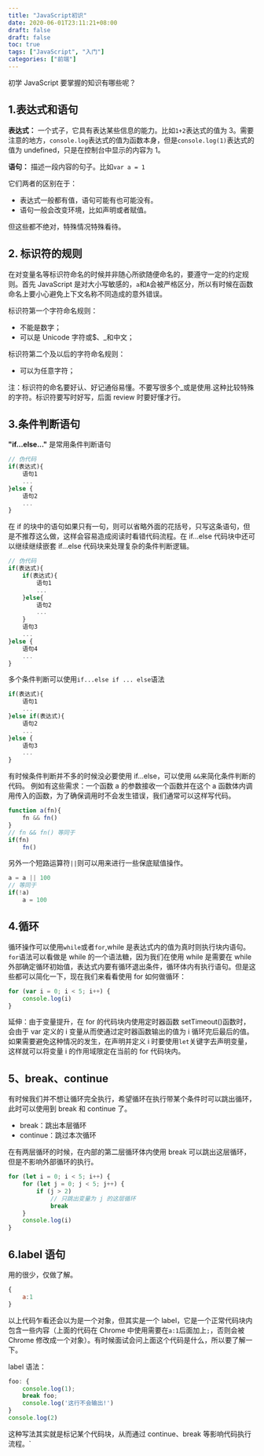 ```yaml
---
title: "JavaScript初识"
date: 2020-06-01T23:11:21+08:00
draft: false
draft: false
toc: true
tags: ["JavaScript", "入门"]
categories: ["前端"]
---
```


初学 JavaScript 要掌握的知识有哪些呢？

## 1.表达式和语句

**表达式：** 一个式子，它具有表达某些信息的能力。比如`1+2`表达式的值为 3。需要注意的地方，`console.log`表达式的值为函数本身，但是`console.log(1)`表达式的值为 undefined，只是在控制台中显示的内容为 1。

**语句：** 描述一段内容的句子。比如`var a = 1`

它们两者的区别在于：

- 表达式一般都有值，语句可能有也可能没有。
- 语句一般会改变环境，比如声明或者赋值。

但这些都不绝对，特殊情况特殊看待。

## 2. 标识符的规则

在对变量名等标识符命名的时候并非随心所欲随便命名的，要遵守一定的约定规则。首先 JavaScript 是对大小写敏感的，`a`和`A`会被严格区分，所以有时候在函数命名上要小心避免上下文名称不同造成的意外错误。

标识符第一个字符命名规则：

- 不能是数字；
- 可以是 Unicode 字符或\$、\_和中文；

标识符第二个及以后的字符命名规则：

- 可以为任意字符；

注：标识符的命名要好认、好记通俗易懂。不要写很多个\_或是使用.这种比较特殊的字符。标识符要写时好写，后面 review 时要好懂才行。

## 3.条件判断语句

**"if...else..."** 是常用条件判断语句

```JavaScript
// 伪代码
if(表达式){
    语句1
    ...
}else {
    语句2
    ...
}
```

在 if 的块中的语句如果只有一句，则可以省略外面的花括号，只写这条语句，但是不推荐这么做，这样会容易造成阅读时看错代码流程。在 if...else 代码块中还可以继续继续嵌套 if...else 代码块来处理复杂的条件判断逻辑。

```JavaScript
// 伪代码
if(表达式){
    if(表达式){
        语句1
        ...
    }else{
        语句2
        ...
    }
    语句3
    ...
}else {
    语句4
    ...
}
```

多个条件判断可以使用`if...else if ... else`语法

```JavaScript
if(表达式){
    语句1
    ...
}else if(表达式){
    语句2
    ...
}else {
    语句3
    ...
}
```

有时候条件判断并不多的时候没必要使用 if...else，可以使用 `&&`来简化条件判断的代码。
例如有这些需求：一个函数 a 的参数接收一个函数并在这个 a 函数体内调用传入的函数，为了确保调用时不会发生错误，我们通常可以这样写代码。

```JavaScript
function a(fn){
    fn && fn()
}
// fn && fn() 等同于
if(fn)
    fn()
```

另外一个短路运算符`||`则可以用来进行一些保底赋值操作。

```JavaScript
a = a || 100
// 等同于
if(!a)
    a = 100
```

## 4.循环

循环操作可以使用`while`或者`for`,while 是表达式内的值为真时则执行块内语句。`for`语法可以看做是 while 的一个语法糖，因为我们在使用 while 是需要在 while 外部确定循环初始值，表达式内要有循环退出条件，循环体内有执行语句。但是这些都可以简化一下，现在我们来看看使用 for 如何做循环：

```javascript
for (var i = 0; i < 5; i++) {
	console.log(i)
}
```

延伸：由于变量提升，在 for 的代码块内使用定时器函数 setTimeout()函数时，会由于 var 定义的 i 变量从而使通过定时器函数输出的值为 i 循环完后最后的值。如果需要避免这种情况的发生，在声明并定义 i 时要使用`let`关键字去声明变量，这样就可以将变量 i 的作用域限定在当前的 for 代码块内。

## 5、break、continue

有时候我们并不想让循环完全执行，希望循环在执行带某个条件时可以跳出循环，此时可以使用到 break 和 continue 了。

- break：跳出本层循环
- continue：跳过本次循环

在有两层循环的时候，在内部的第二层循环体内使用 break 可以跳出这层循环，但是不影响外部循环的执行。

```javascript
for (let i = 0; i < 5; i++) {
	for (let j = 0; j < 5; j++) {
		if (j > 2)
			// 只跳出变量为 j 的这层循环
			break
	}
	console.log(i)
}
```

## 6.label 语句

用的很少，仅做了解。

```Javascript
{
    a:1
}
```

以上代码乍看还会以为是一个对象，但其实是一个 label，它是一个正常代码块内包含一些内容（上面的代码在 Chrome 中使用需要在`a:1`后面加上`;`，否则会被 Chrome 修改成一个对象）。有时候面试会问上面这个代码是什么，所以要了解一下。

label 语法：

```Javascript
foo: {
    console.log(1);
    break foo;
    console.log('这行不会输出!')
}
console.log(2)
```

这种写法其实就是标记某个代码块，从而通过 continue、break 等影响代码执行流程。`
